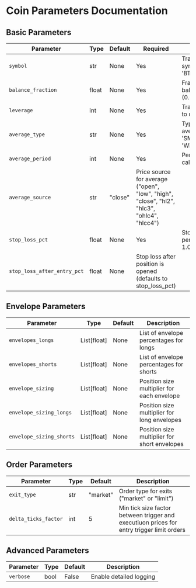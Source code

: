 # Coin Parameters Documentation


## Basic Parameters

| Parameter | Type | Default | Required | Description |
|-----------|------|---------|----------|-------------|
| `symbol` | str | None | Yes | Trading pair symbol (e.g., 'BTC/USDT:USDT') |
| `balance_fraction` | float | None | Yes | Fraction of total balance to use (0.0-1.0) |
| `leverage` | int | None | Yes | Trading leverage to use |
| `average_type` | str | None | Yes | Type of moving average ('DCM', 'SMA', 'EMA', 'WMA') |
| `average_period` | int | None | Yes | Period for average calculation |
| `average_source` | str | "close" | Price source for average ("open", "low", "high", "close", "hl2", "hlc3", "ohlc4", "hlcc4") |
| `stop_loss_pct` | float | None | Yes | Stop loss percentage (0.0-1.0) |
| `stop_loss_after_entry_pct` | float | None | Stop loss after position is opened (defaults to stop_loss_pct) |


## Envelope Parameters

| Parameter | Type | Default | Description |
|-----------|------|---------|-------------|
| `envelopes_longs` | List[float] | None | List of envelope percentages for longs |
| `envelopes_shorts` | List[float] | None | List of envelope percentages for shorts |
| `envelope_sizing` | List[float] | None | Position size multiplier for each envelope |
| `envelope_sizing_longs` | List[float] | None | Position size multiplier for long envelopes |
| `envelope_sizing_shorts` | List[float] | None | Position size multiplier for short envelopes |


## Order Parameters

| Parameter | Type | Default | Description |
|-----------|------|---------|-------------|
| `exit_type` | str | "market" | Order type for exits ("market" or "limit") |
| `delta_ticks_factor` | int | 5 | Min tick size factor between trigger and executiuon prices for entry trigger limit orders  |


## Advanced Parameters

| Parameter | Type | Default | Description |
|-----------|------|---------|-------------|
| `verbose` | bool | False | Enable detailed logging |